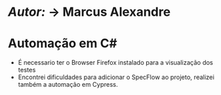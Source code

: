 # ***Autor:*** -> **Marcus Alexandre**

# Automação em C#
* É necessario ter o Browser Firefox instalado para a visualização dos testes
* Encontrei dificuldades para adicionar o SpecFlow ao projeto, realizei também a automação em Cypress.
